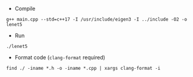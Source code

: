 - Compile

```shell
g++ main.cpp --std=c++17 -I /usr/include/eigen3 -I ../include -O2 -o lenet5
```

- Run
```shell
./lenet5
```

- Format code (``clang-format`` required)
```shell
find ./ -iname *.h -o -iname *.cpp | xargs clang-format -i
```